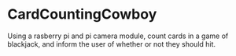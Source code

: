 # CardCountingCowboy
Using a rasberry pi and pi camera module, count cards in a game of blackjack, and inform the user of whether or not they should hit.
